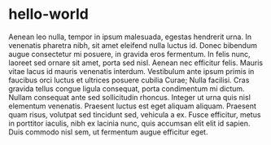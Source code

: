# hello-world

Aenean leo nulla, tempor in ipsum malesuada, egestas hendrerit urna. In venenatis pharetra nibh, sit amet eleifend nulla luctus id. Donec bibendum augue consectetur mi posuere, in gravida eros fermentum. In felis nunc, laoreet sed ornare sit amet, porta sed nisl. Aenean nec efficitur felis. Mauris vitae lacus id mauris venenatis interdum. Vestibulum ante ipsum primis in faucibus orci luctus et ultrices posuere cubilia Curae; Nulla facilisi. Cras gravida tellus congue ligula consequat, porta condimentum mi dictum. Nullam consequat ante sed sollicitudin rhoncus. Integer ut urna quis nisl elementum venenatis. Praesent luctus est eget aliquam aliquam. Praesent quam risus, volutpat sed tincidunt sed, vehicula a ex. Fusce efficitur, metus in porttitor iaculis, nibh ex lacinia nunc, quis accumsan elit elit id sapien. Duis commodo nisl sem, ut fermentum augue efficitur eget. 

